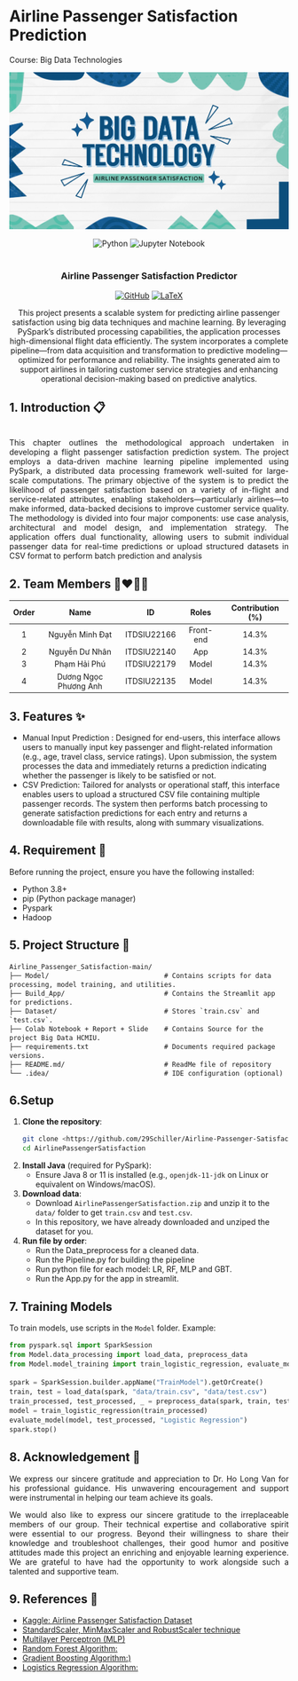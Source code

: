 # Airline Passenger Satisfaction Prediction
Course: Big Data Technologies

![Airline Passenger Satisfaction.png](https://github.com/29Schiller/Airline-Passenger-Satisfaction/blob/main/Airline%20Passenger.png)

<div align="center">
  <img src="https://img.shields.io/badge/Python-3.12.3-blue?style=for-the-badge&logo=python&logoColor=white" alt="Python">
  <img alt="Jupyter Notebook" src="https://img.shields.io/badge/Jupyter_Notebook-7.0.8-F37626?style=for-the-badge&amp;logo=jupyter&amp;logoColor=white">
</div>

<!-- PROJECT LOGO -->
<br />
<div align="center">
  <a href="https://github.com/29Schiller/Airline-Passenger-Satisfaction">
  </a>

<h3 align="center">Airline Passenger Satisfaction Predictor</h3>
    <a href="https://github.com/29Schiller/Airline-Passenger-Satisfaction" target="_blank"><img src="https://img.shields.io/badge/GitHub-100000?style=for-the-badge&logo=github&logoColor=white" alt="GitHub"></a>
    <a href="https://www.overleaf.com/project/6836e32f160cf976dd35e7d3" target="_blank"><img src="https://img.shields.io/badge/LaTeX-008080?style=for-the-badge&logo=latex&logoColor=white" alt="LaTeX"></a>
   <p align="center">
      This project presents a scalable system for predicting airline passenger satisfaction using big data techniques and machine learning. By leveraging PySpark’s distributed processing capabilities, the application processes high-dimensional flight data efficiently. The system incorporates a complete pipeline—from data acquisition and transformation to predictive modeling—optimized for performance and reliability. The insights generated aim to support airlines in tailoring customer service strategies and enhancing operational decision-making based on predictive analytics.
  </p>
</div>

<!-- ABOUT THE PROJECT -->

## 1. **Introduction** 📋

<div align="center">
<img src="screenshots/Intro.gif" alt="">
</div>

<div style="text-align:justify">
This chapter outlines the methodological approach undertaken in developing a flight passenger satisfaction prediction system. The project employs a data-driven machine learning pipeline implemented using PySpark, a distributed data processing framework well-suited for large-scale computations. The primary objective of the system is to predict the likelihood of passenger satisfaction based on a variety of in-flight and service-related attributes, enabling stakeholders—particularly airlines—to make informed, data-backed decisions to improve customer service quality. The methodology is divided into four major components: use case analysis, architectural and model design, and implementation strategy. The application offers dual functionality, allowing users to submit individual passenger data for real-time predictions or upload structured datasets in CSV format to perform batch prediction and analysis
</div>

## 2. **Team Members** :couplekiss_man_man:

| Order |   Name  |  ID |  Roles | Contribution (%) |                   
| :---: |:---------------------:|:-----------:| :----------------------------------------------------------------: |:----------------:|
|   1   |    Nguyễn Minh Đạt    | ITDSIU22166 | Front-end | 14.3% |
|   2   |   Nguyễn Dư Nhân    | ITDSIU22140 | App  |14.3% |
|   3   | Phạm Hải Phú  | ITDSIU22179 | Model |14.3% |
|   4   | Dương Ngọc Phương Anh | ITDSIU22135 | Model |14.3% |

## 3. **Features** ✨
- Manual Input Prediction : Designed for end-users, this interface allows users to manually input key passenger and flight-related information (e.g., age, travel class, service ratings). Upon submission, the system processes the data and immediately returns a prediction indicating whether the
passenger is likely to be satisfied or not.
- CSV Prediction: Tailored for analysts or operational staff, this interface enables users to upload a structured CSV file containing multiple passenger
records. The system then performs batch processing to generate satisfaction predictions for each entry and returns a downloadable file with results, along with summary visualizations.

## 4. **Requirement** :dart:
Before running the project, ensure you have the following installed:
- Python 3.8+
- pip (Python package manager)
- Pyspark 
- Hadoop

## 5. **Project Structure** 📂
```
Airline_Passenger_Satisfaction-main/
├── Model/                             # Contains scripts for data processing, model training, and utilities.
├── Build_App/                         # Contains the Streamlit app for predictions.
├── Dataset/                           # Stores `train.csv` and `test.csv`.
├── Colab Notebook + Report + Slide    # Contains Source for the project Big Data HCMIU.
├── requirements.txt                   # Documents required package versions.
├── README.md/                         # ReadMe file of repository
└── .idea/                             # IDE configuration (optional)
```

## 6.Setup
1. **Clone the repository**:
   ```bash
   git clone <https://github.com/29Schiller/Airline-Passenger-Satisfaction>
   cd AirlinePassengerSatisfaction
   ```
2. **Install Java** (required for PySpark):
   - Ensure Java 8 or 11 is installed (e.g., `openjdk-11-jdk` on Linux or equivalent on Windows/macOS).
3. **Download data**:
   - Download `AirlinePassengerSatisfaction.zip` and unzip it to the `data/` folder to get `train.csv` and `test.csv`.
   - In this repository, we have already downloaded and unziped the dataset for you.
4. **Run file by order**:
   - Run the Data_preprocess for a cleaned data.
   - Run the Pipeline.py for building the pipeline
   - Run python file for each model: LR, RF, MLP and GBT.
   - Run the App.py for the app in streamlit.


## 7. Training Models
To train models, use scripts in the `Model` folder. Example:
```python
from pyspark.sql import SparkSession
from Model.data_processing import load_data, preprocess_data
from Model.model_training import train_logistic_regression, evaluate_model

spark = SparkSession.builder.appName("TrainModel").getOrCreate()
train, test = load_data(spark, "data/train.csv", "data/test.csv")
train_processed, test_processed, _ = preprocess_data(spark, train, test)
model = train_logistic_regression(train_processed)
evaluate_model(model, test_processed, "Logistic Regression")
spark.stop()
```

## 8. Acknowledgement <a name="Acknowledgement"></a> :brain:
<div style="text-align:justify">
We express our sincere gratitude and appreciation to Dr. Ho Long Van for his professional guidance. His unwavering encouragement and support were instrumental in helping our team achieve its goals.

We would also like to express our sincere gratitude to the irreplaceable members of our group. Their technical expertise and collaborative spirit were essential to our progress. Beyond their willingness to share their knowledge and troubleshoot challenges, their good humor and positive attitudes made this project an enriching and enjoyable learning experience. We are grateful to have had the opportunity to work alongside such a talented and supportive team.
</div>

## 9. References <a name="References">:bookmark:
- [Kaggle: Airline Passenger Satisfaction Dataset](https://www.kaggle.com/datasets/teejmahal20/airline-passenger-satisfaction)
- [StandardScaler, MinMaxScaler and RobustScaler technique](https://www.geeksforgeeks.org/standardscaler-minmaxscaler-and-robustscaler-techniques-ml/)
- [Multilayer Perceptron (MLP)](https://spotintelligence.com/2024/02/20/multilayer-perceptron-mlp/)
- [Random Forest Algorithm:](https://www.geeksforgeeks.org/random-forest-algorithm-in-machine-learning/)
- [Gradient Boosting Algorithm:)](https://www.geeksforgeeks.org/ml-gradient-boosting/)
- [Logistics Regression Algorithm:](https://www.geeksforgeeks.org/understanding-logistic-regression/)
